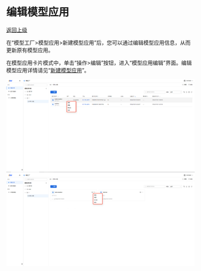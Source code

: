 # 编辑模型应用

[返回上级](../quick_start_mf.md#操作指引)

在“模型工厂>模型应用>新建模型应用”后，您可以通过编辑模型应用信息，从而更新原有模型应用。

在模型应用卡片模式中，单击“操作>编辑”按钮，进入“模型应用编辑”界面。编辑模型应用详情请见“[新建模型应用](./create_model_app.md)”。

![avatar](../assets/editModelAppList.png)
![avatar](../assets/editModelAppCard.png)
